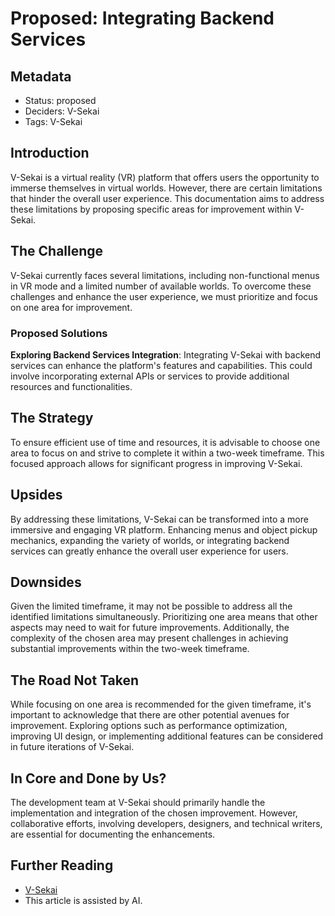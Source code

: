 # Proposed: Integrating Backend Services

## Metadata

- Status: proposed
- Deciders: V-Sekai
- Tags: V-Sekai

## Introduction

V-Sekai is a virtual reality (VR) platform that offers users the opportunity to immerse themselves in virtual worlds. However, there are certain limitations that hinder the overall user experience. This documentation aims to address these limitations by proposing specific areas for improvement within V-Sekai.

## The Challenge

V-Sekai currently faces several limitations, including non-functional menus in VR mode and a limited number of available worlds. To overcome these challenges and enhance the user experience, we must prioritize and focus on one area for improvement.

### Proposed Solutions

**Exploring Backend Services Integration**: Integrating V-Sekai with backend services can enhance the platform's features and capabilities. This could involve incorporating external APIs or services to provide additional resources and functionalities.

## The Strategy

To ensure efficient use of time and resources, it is advisable to choose one area to focus on and strive to complete it within a two-week timeframe. This focused approach allows for significant progress in improving V-Sekai.

## Upsides

By addressing these limitations, V-Sekai can be transformed into a more immersive and engaging VR platform. Enhancing menus and object pickup mechanics, expanding the variety of worlds, or integrating backend services can greatly enhance the overall user experience for users.

## Downsides

Given the limited timeframe, it may not be possible to address all the identified limitations simultaneously. Prioritizing one area means that other aspects may need to wait for future improvements. Additionally, the complexity of the chosen area may present challenges in achieving substantial improvements within the two-week timeframe.

## The Road Not Taken

While focusing on one area is recommended for the given timeframe, it's important to acknowledge that there are other potential avenues for improvement. Exploring options such as performance optimization, improving UI design, or implementing additional features can be considered in future iterations of V-Sekai.

## In Core and Done by Us?

The development team at V-Sekai should primarily handle the implementation and integration of the chosen improvement. However, collaborative efforts, involving developers, designers, and technical writers, are essential for documenting the enhancements.

## Further Reading

- [V-Sekai](https://v-sekai.org/)
- This article is assisted by AI.
